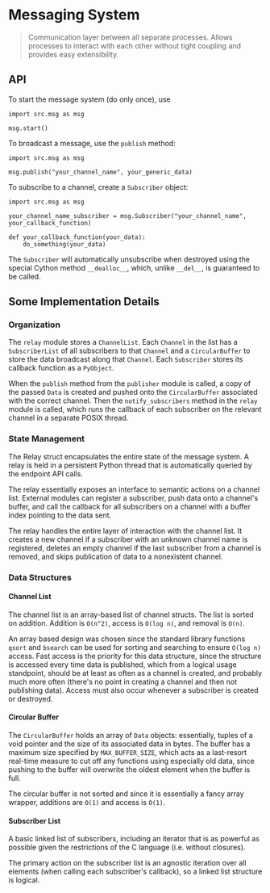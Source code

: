 # Messaging System

> Communication layer between all separate processes. Allows  processes to interact with each other without tight coupling and provides easy extensibility.

## API

To start the message system (do only once), use
```
import src.msg as msg

msg.start()
```

To broadcast a message, use the `publish` method:
```
import src.msg as msg

msg.publish("your_channel_name", your_generic_data)
```

To subscribe to a channel, create a `Subscriber` object:
```
import src.msg as msg

your_channel_name_subscriber = msg.Subscriber("your_channel_name", your_callback_function)

def your_callback_function(your_data):
    do_something(your_data)
```
The `Subscriber` will automatically unsubscribe when destroyed using the special Cython method `__dealloc__`, which, unlike `__del__`, is guaranteed to be called.

## Some Implementation Details

### Organization

The `relay` module stores a `ChannelList`. Each `Channel` in the list has a `SubscriberList` of all subscribers to that `Channel` and a `CircularBuffer` to store the data broadcast along that `Channel`. Each `Subscriber` stores its callback function as a `PyObject`.

When the `publish` method from the `publisher` module is called, a copy of the passed `Data` is created and pushed onto the `CircularBuffer` associated with the correct channel. Then the `notify_subscribers` method in the `relay` module is called, which runs the callback of each subscriber on the relevant channel in a separate POSIX thread.

### State Management

The Relay struct encapsulates the entire state of the message system. A relay is held in a persistent Python thread that is automatically queried by the endpoint API calls.

The relay essentially exposes an interface to semantic actions on a channel list. External modules can register a subscriber, push data onto a channel's buffer, and call the callback for all subscribers on a channel with a buffer index pointing to the data sent.

The relay handles the entire layer of interaction with the channel list. It creates a new channel if a subscriber with an unknown channel name is registered, deletes an empty channel if the last subscriber from a channel is removed, and skips publication of data to a nonexistent channel.

### Data Structures

#### Channel List

The channel list is an array-based list of channel structs. The list is sorted on addition. Addition is `O(n^2)`, access is `O(log n)`, and removal is `O(n)`.

An array based design was chosen since the standard library functions `qsort` and `bsearch` can be used for sorting and searching to ensure `O(log n)` access. Fast access is the priority for this data structure, since the structure is accessed every time data is published, which from a logical usage standpoint, should be at least as often as a channel is created, and probably much more often (there's no point in creating a channel and then not publishing data). Access must also occur whenever a subscriber is created or destroyed.

#### Circular Buffer

The `CircularBuffer` holds an array of `Data` objects: essentially, tuples of a void pointer and the size of its associated data in bytes. The buffer has a maximum size specified by `MAX_BUFFER_SIZE`, which acts as a last-resort real-time measure to cut off any functions using especially old data, since pushing to the buffer will overwrite the oldest element when the buffer is full.

The circular buffer is not sorted and since it is essentially a fancy array wrapper, additions are `O(1)` and access is `O(1)`.

#### Subscriber List

A basic linked list of subscribers, including an iterator that is as powerful as possible given the restrictions of the C language (i.e. without closures).

The primary action on the subscriber list is an agnostic iteration over all elements (when calling each subscriber's callback), so a linked list structure is logical.